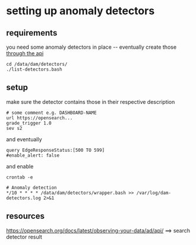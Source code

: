 # setting up anomaly detectors

## requirements

you need some anomaly detectors in place
-- eventually create those [through the api](../detectors-prep/README.md)

    cd /data/dam/detectors/
	./list-detectors.bash

## setup

make sure the detector contains those in their respective description

    # some comment e.g. DASHBOARD-NAME
    url https://opensearch...
    grade_trigger 1.0
    sev s2

and eventually

    query EdgeResponseStatus:[500 TO 599]
    #enable_alert: false

<!--
place the conf files accoriding to detector names e.g. start with those samples

    cp -R ../conf_samples/detectors/ /etc/dam/
    ls -lF /etc/dam/detectors/

make sure the aggs time-frame corresponds to the cron-job further below (+ 1 minute)

    cd /data/dam/detectors/
	vi detector-results.bash

	delay_minutes=11

## ready to go & acceptance

check that the wrapper works fine

    ls -lF /var/lock/*.lock | grep `date +%Y-%m-%d`
	/data/dam/detectors/wrapper.bash
-->

and enable

```
crontab -e

# Anomaly detection
*/10 * * * * /data/dam/detectors/wrapper.bash >> /var/log/dam-detectors.log 2>&1
```

## resources

https://opensearch.org/docs/latest/observing-your-data/ad/api/
==> search detector result


